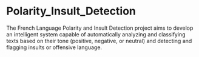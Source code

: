 # Polarity_Insult_Detection
The French Language Polarity and Insult Detection project aims to develop an intelligent system capable of automatically analyzing and classifying texts based on their tone (positive, negative, or neutral) and detecting and flagging insults or offensive language.
